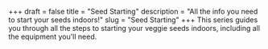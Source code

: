 +++
draft = false
title = "Seed Starting"
description = "All the info you need to start your seeds indoors!"
slug = "Seed Starting"
+++
This series guides you through all the steps to starting your veggie seeds indoors, including all the equipment you'll need.